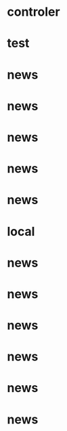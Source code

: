 # controler
# test
# news
# news
# news
# news
# news
# local
# news
# news
# news
# news
# news
# news
